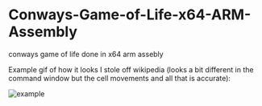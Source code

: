 # Conways-Game-of-Life-x64-ARM-Assembly
conways game of life done in x64 arm assebly

Example gif of how it looks I stole off wikipedia (looks a bit different in the command window but the cell movements and all that is accurate):

![example](https://github.com/NStaniszewski/Conways-Game-of-Life-x64-ARM-Assembly/assets/93354258/20345ec6-af2e-41c7-b568-a0ca693390a8)

